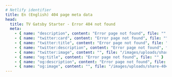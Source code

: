 ```yaml
---
# Netlify identifier
title: En (English) 404 page meta data
head:
  title: TV Gatsby Starter - Error 404 not found
  meta:
    - { name: "description", content: "Error page not found", file: "" }
    - { name: "twitter:card", content: "Error page not found", file: "" }
    - { name: "twitter:title", content: "Error page not found", file: "" }
    - { name: "twitter:description", content: "Error page not found", file: "" }
    - { name: "twitter:image", content: "", file: "/images/uploads/share-404-en.png" }
    - { name: "og:title", content: "Error page not found", file: "" }
    - { name: "og:description", content: "Error page not found", file: "" }
    - { name: "og:image", content: "", file: "/images/uploads/share-404-en.png" }
---
```


